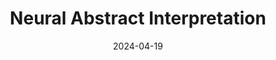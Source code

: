 ---
layout: talks
date: 2024-04-19
title: Neural Abstract Interpretation
loc: Formal Methods Seminar, Spring 2024, UIUC
slides: NAI_FM.pdf
---